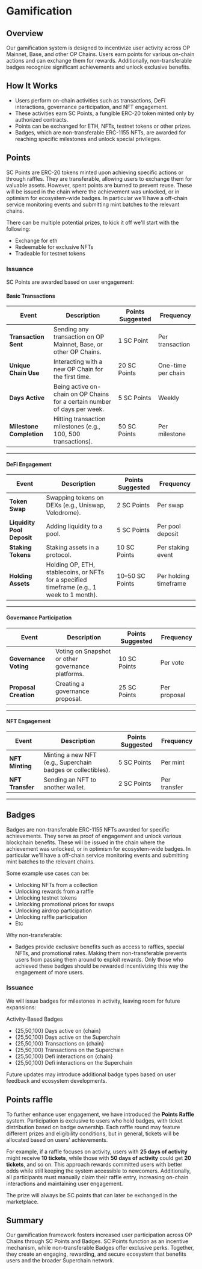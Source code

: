 # Gamification

## Overview

Our gamification system is designed to incentivize user activity across OP Mainnet, Base, and other OP Chains. Users earn points for various on-chain actions and can exchange them for rewards. Additionally, non-transferable badges recognize significant achievements and unlock exclusive benefits.

## How It Works

- Users perform on-chain activities such as transactions, DeFi interactions, governance participation, and NFT engagement.
- These activities earn SC Points, a fungible ERC-20 token minted only by authorized contracts.
- Points can be exchanged for ETH, NFTs, testnet tokens or other prizes.
- Badges, which are non-transferable ERC-1155 NFTs, are awarded for reaching specific milestones and unlock special privileges.

## Points

SC Points are ERC-20 tokens minted upon achieving specific actions or through raffles. They are transferable, allowing users to exchange them for valuable assets. However, spent points are burned to prevent reuse. These will be issued in the chain where the achievement was unlocked, or in optimism for ecosystem-wide badges. In particular we'll have a off-chain service monitoring events and submitting mint batches to the relevant chains.

There can be multiple potential prizes, to kick it off we'll start with the following:
- Exchange for eth
- Redeemable for exclusive NFTs
- Tradeable for testnet tokens

### Issuance

SC Points are awarded based on user engagement:

#### **Basic Transactions**

| **Event**                | **Description**                                                           | **Points Suggested** | **Frequency**      |
| ------------------------ | ------------------------------------------------------------------------- | -------------------- | ------------------ |
| **Transaction Sent**     | Sending any transaction on OP Mainnet, Base, or other OP Chains.          | 1 SC Point           | Per transaction    |
| **Unique Chain Use**     | Interacting with a new OP Chain for the first time.                       | 20 SC Points         | One-time per chain |
| **Days Active**          | Being active on-chain on OP Chains for a certain number of days per week. | 5 SC Points          | Weekly             |
| **Milestone Completion** | Hitting transaction milestones (e.g., 100, 500 transactions).             | 50 SC Points         | Per milestone      |

---

#### **DeFi Engagement**

| **Event**                  | **Description**                                                                            | **Points Suggested** | **Frequency**         |
| -------------------------- | ------------------------------------------------------------------------------------------ | -------------------- | --------------------- |
| **Token Swap**             | Swapping tokens on DEXs (e.g., Uniswap, Velodrome).                                        | 2 SC Points          | Per swap              |
| **Liquidity Pool Deposit** | Adding liquidity to a pool.                                                                | 5 SC Points          | Per pool deposit      |
| **Staking Tokens**         | Staking assets in a protocol.                                                              | 10 SC Points         | Per staking event     |
| **Holding Assets**         | Holding OP, ETH, stablecoins, or NFTs for a specified timeframe (e.g., 1 week to 1 month). | 10–50 SC Points      | Per holding timeframe |

---

#### **Governance Participation**

| **Event**             | **Description**                                   | **Points Suggested** | **Frequency** |
| --------------------- | ------------------------------------------------- | -------------------- | ------------- |
| **Governance Voting** | Voting on Snapshot or other governance platforms. | 10 SC Points         | Per vote      |
| **Proposal Creation** | Creating a governance proposal.                   | 25 SC Points         | Per proposal  |

---

#### **NFT Engagement**

| **Event**        | **Description**                                              | **Points Suggested** | **Frequency** |
| ---------------- | ------------------------------------------------------------ | -------------------- | ------------- |
| **NFT Minting**  | Minting a new NFT (e.g., Superchain badges or collectibles). | 5 SC Points          | Per mint      |
| **NFT Transfer** | Sending an NFT to another wallet.                            | 2 SC Points          | Per transfer  |

---

## Badges

Badges are non-transferable ERC-1155 NFTs awarded for specific achievements. They serve as proof of engagement and unlock various blockchain benefits. These will be issued in the chain where the achievement was unlocked, or in optimism for ecosystem-wide badges. In particular we'll have a off-chain service monitoring events and submitting mint batches to the relevant chains.

Some example use cases can be:

- Unlocking NFTs from a collection
- Unlocking rewards from a raffle
- Unlocking testnet tokens
- Unlocking promotional prices for swaps
- Unlocking airdrop participation
- Unlocking raffle participation
- Etc

Why non-transferable:
- Badges provide exclusive benefits such as access to raffles, special NFTs, and promotional rates. Making them non-transferable prevents users from passing them around to exploit rewards. Only those who achieved these badges should be rewarded incentivizing this way the engagement of more users.

### Issuance

We will issue badges for milestones in activity, leaving room for future expansions:

Activity-Based Badges
- {25,50,100} Days active on {chain}
- {25,50,100} Days active on the Superchain
- {25,50,100} Transactions on {chain}
- {25,50,100} Transactions on the Superchain
- {25,50,100} Defi interactions on {chain}
- {25,50,100} Defi interactions on the Superchain

Future updates may introduce additional badge types based on user feedback and ecosystem developments.

## Points raffle

To further enhance user engagement, we have introduced the **Points Raffle** system. Participation is exclusive to users who hold badges, with ticket distribution based on badge ownership. Each raffle round may feature different prizes and eligibility conditions, but in general, tickets will be allocated based on users' achievements.  

For example, if a raffle focuses on activity, users with **25 days of activity** might receive **10 tickets**, while those with **50 days of activity** could get **20 tickets**, and so on. This approach rewards committed users with better odds while still keeping the system accessible to newcomers. Additionally, all participants must manually claim their raffle entry, increasing on-chain interactions and maintaining user engagement.

The prize will always be SC points that can later be exchanged in the marketplace.

## Summary

Our gamification framework fosters increased user participation across OP Chains through SC Points and Badges. SC Points function as an incentive mechanism, while non-transferable Badges offer exclusive perks. Together, they create an engaging, rewarding, and secure ecosystem that benefits users and the broader Superchain network.